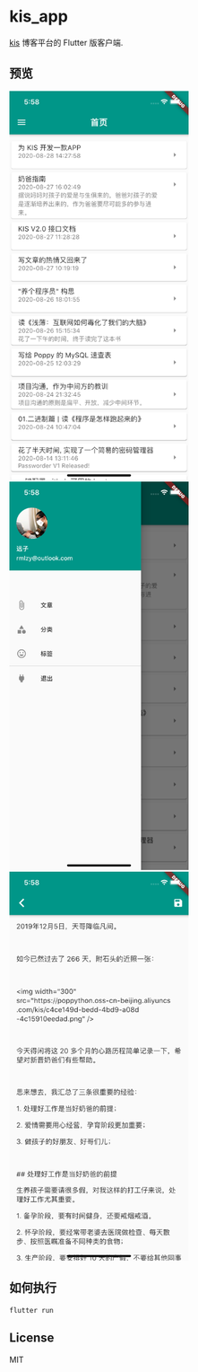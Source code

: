 # kis_app

[kis](https://github.com/rmlzy/kis) 博客平台的 Flutter 版客户端.

## 预览
<img width="320" src="./docs/preview1.png" />
<img width="320" src="./docs/preview2.png" />
<img width="320" src="./docs/preview3.png" />

## 如何执行

```shell script
flutter run
```

## License
MIT